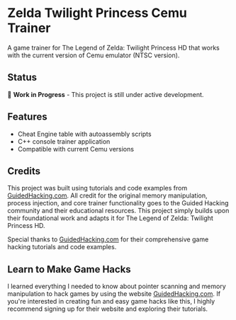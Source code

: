 # Zelda Twilight Princess Cemu Trainer

A game trainer for The Legend of Zelda: Twilight Princess HD that works with the current version of Cemu emulator (NTSC version).

## Status
🚧 **Work in Progress** - This project is still under active development.

## Features
- Cheat Engine table with autoassembly scripts
- C++ console trainer application
- Compatible with current Cemu versions

## Credits

This project was built using tutorials and code examples from [GuidedHacking.com](https://guidedhacking.com). All credit for the original memory manipulation, process injection, and core trainer functionality goes to the Guided Hacking community and their educational resources. This project simply builds upon their foundational work and adapts it for The Legend of Zelda: Twilight Princess HD.

Special thanks to [GuidedHacking.com](https://guidedhacking.com) for their comprehensive game hacking tutorials and code examples.

## Learn to Make Game Hacks

I learned everything I needed to know about pointer scanning and memory manipulation to hack games by using the website [GuidedHacking.com](https://guidedhacking.com). If you're interested in creating fun and easy game hacks like this, I highly recommend signing up for their website and exploring their tutorials.
